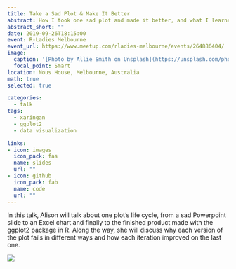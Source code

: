 ```yaml
---
title: Take a Sad Plot & Make It Better
abstract: How I took one sad plot and made it better, and what I learned from it.
abstract_short: ""
date: 2019-09-26T18:15:00
event: R-Ladies Melbourne
event_url: https://www.meetup.com/rladies-melbourne/events/264886404/
image:
  caption: '[Photo by Allie Smith on Unsplash](https://unsplash.com/photos/35k9Iwl6SeY)'
  focal_point: Smart
location: Nous House, Melbourne, Australia
math: true
selected: true

categories:
  - talk
tags:
  - xaringan
  - ggplot2
  - data visualization

links:
- icon: images
  icon_pack: fas
  name: slides
  url: ""
- icon: github
  icon_pack: fab
  name: code
  url: ""
---
```


In this talk, Alison will talk about one plot’s life cycle, from a sad Powerpoint slide to an Excel chart and finally to the finished product made with the ggplot2 package in R. Along the way, she will discuss why each version of the plot fails in different ways and how each iteration improved on the last one.

![](https://apreshill.github.io/ohsu-biodatavis/slides_files/figure-html/animated.gif)
